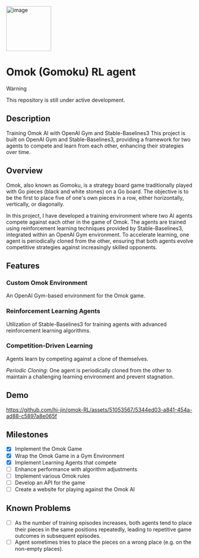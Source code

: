 <img width="121" alt="image" src="https://github.com/hi-jin/Omok-RL/assets/51053567/f981ab82-cafa-4902-8d9c-b13d43d7c9e5">

# Omok (Gomoku) RL agent

>[!WARNING]
> This repository is still under active development.

## Description
Training Omok AI with OpenAI Gym and Stable-Baselines3
This project is built on OpenAI Gym and Stable-Baselines3, providing a framework for two agents to compete and learn from each other, enhancing their strategies over time.

## Overview
Omok, also known as Gomoku, is a strategy board game traditionally played with Go pieces (black and white stones) on a Go board. The objective is to be the first to place five of one's own pieces in a row, either horizontally, vertically, or diagonally.

In this project, I have developed a training environment where two AI agents compete against each other in the game of Omok. The agents are trained using reinforcement learning techniques provided by Stable-Baselines3, integrated within an OpenAI Gym environment. To accelerate learning, one agent is periodically cloned from the other, ensuring that both agents evolve competitive strategies against increasingly skilled opponents.

## Features
### Custom Omok Environment
An OpenAI Gym-based environment for the Omok game.

### Reinforcement Learning Agents
Utilization of Stable-Baselines3 for training agents with advanced reinforcement learning algorithms.

### Competition-Driven Learning
Agents learn by competing against a clone of themselves.

*Periodic Cloning*: One agent is periodically cloned from the other to maintain a challenging learning environment and prevent stagnation.

## Demo
https://github.com/hi-jin/omok-RL/assets/51053567/5344ed03-a841-454a-ad88-c5897a8e065f

## Milestones
- [x] Implement the Omok Game
- [x] Wrap the Omok Game in a Gym Environment
- [x] Implement Learning Agents that compete
- [ ] Enhance performance with algorithm adjustments
- [ ] Implement various Omok rules
- [ ] Develop an API for the game
- [ ] Create a website for playing against the Omok AI

## Known Problems
- [ ] As the number of training episodes increases, both agents tend to place their pieces in the same positions repeatedly, leading to repetitive game outcomes in subsequent episodes.
- [ ] Agent sometimes tries to place the pieces on a wrong place (e.g. on the non-empty places).
